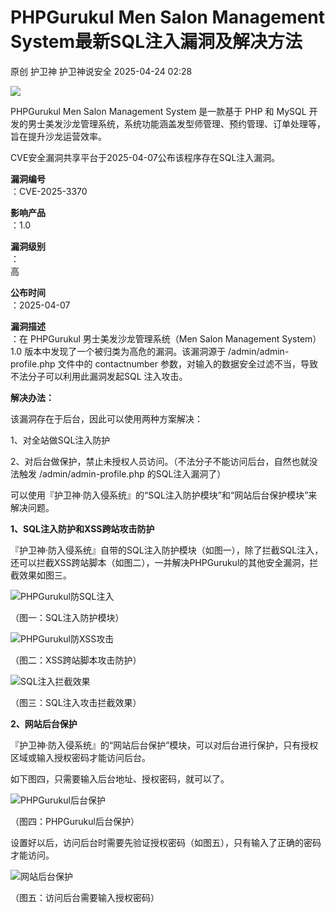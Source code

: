 #  PHPGurukul Men Salon Management System最新SQL注入漏洞及解决方法   
原创 护卫神  护卫神说安全   2025-04-24 02:28  
  
![](https://mmbiz.qpic.cn/mmbiz_png/NV9GjS35LEia7sYdxLRWjXZvASZchUkqRjOsZ8sPyuDWmUPJIYr8ibMnV9WH3ZMiaK5BdfS2IuhzWMuOibqRbAKoXQ/640?wx_fmt=png&from=appmsg "")  
  
PHPGurukul Men Salon Management System 是一款基于 PHP 和 MySQL 开发的男士美发沙龙管理系统，系统功能涵盖发型师管理、预约管理、订单处理等，旨在提升沙龙运营效率。  
  
  
CVE安全漏洞共享平台于2025-04-07公布该程序存在SQL注入漏洞。  
  
**漏洞编号**  
：CVE-2025-3370  
  
**影响产品**  
：1.0  
  
**漏洞级别**  
：  
高  
  
**公布时间**  
：2025-04-07  
  
**漏洞描述**  
：在 PHPGurukul 男士美发沙龙管理系统（Men Salon Management System）1.0 版本中发现了一个被归类为高危的漏洞。该漏洞源于 /admin/admin-profile.php 文件中的 contactnumber 参数，对输入的数据安全过滤不当，导致不法分子可以利用此漏洞发起SQL 注入攻击。  
  
  
  
**解决办法：**  
  
该漏洞存在于后台，因此可以使用两种方案解决：  
  
1、对全站做SQL注入防护  
  
2、对后台做保护，禁止未授权人员访问。（不法分子不能访问后台，自然也就没法触发 /admin/admin-profile.php 的SQL注入漏洞了）  
  
可以使用『护卫神·防入侵系统』的“SQL注入防护模块”和“网站后台保护模块”来解决问题。  
  
  
  
**1、SQL注入防护和XSS跨站攻击防护**  
  
『护卫神·防入侵系统』自带的SQL注入防护模块（如图一），除了拦截SQL注入，还可以拦截XSS跨站脚本（如图二），一并解决PHPGurukul的其他安全漏洞，拦截效果如图三。  
  
  
![PHPGurukul防SQL注入](https://mmbiz.qpic.cn/mmbiz_png/NV9GjS35LEia7sYdxLRWjXZvASZchUkqR1MsQ5HsepFuZBuB6PrQNMZraaib0xtYIbsCDHyUlLmt2iaHr5nT4rwHQ/640?wx_fmt=png&from=appmsg "PHPGurukul防SQL注入")  
  
（图一：SQL注入防护模块）  
  
  
  
![PHPGurukul防XSS攻击](https://mmbiz.qpic.cn/mmbiz_png/NV9GjS35LEia7sYdxLRWjXZvASZchUkqR8V38pJKtst8sExygwAp4rhHiaibiaaSlaYojXu3xNcPLetaD9LCsvrjxg/640?wx_fmt=png&from=appmsg "PHPGurukul防XSS攻击")  
  
（图二：XSS跨站脚本攻击防护）  
  
  
  
![SQL注入拦截效果](https://mmbiz.qpic.cn/mmbiz_png/NV9GjS35LEia7sYdxLRWjXZvASZchUkqRzgQRJzdJn5VKtprmzlzIAepEdCd6FCsq76vWPAImdg862XW2bib4nOA/640?wx_fmt=png&from=appmsg "SQL注入拦截效果")  
  
（图三：SQL注入攻击拦截效果）  
  
  
  
**2、网站后台保护**  
  
『护卫神·防入侵系统』的“网站后台保护”模块，可以对后台进行保护，只有授权区域或输入授权密码才能访问后台。  
  
如下图四，只需要输入后台地址、授权密码，就可以了。  
  
![PHPGurukul后台保护](https://mmbiz.qpic.cn/mmbiz_png/NV9GjS35LEia7sYdxLRWjXZvASZchUkqRoT6uBugaSz6DXNZyIw7REpC45qoHt5fTdEdnepY7CufEecmibSVEw9w/640?wx_fmt=png&from=appmsg "PHPGurukul后台保护")  
  
（图四：PHPGurukul后台保护）  
  
  
  
设置好以后，访问后台时需要先验证授权密码（如图五），只有输入了正确的密码才能访问。  
  
![网站后台保护](https://mmbiz.qpic.cn/mmbiz_png/NV9GjS35LEia7sYdxLRWjXZvASZchUkqRjpuHrfL22AW6TPUnrWbeiaucBmB56UQJHQ8Mlg9Le1JH6CQCG9V23tQ/640?wx_fmt=png&from=appmsg "网站后台保护")  
  
（图五：访问后台需要输入授权密码）  
  
  
